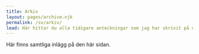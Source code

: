 ```yaml
---
title: Arkiv
layout: pages/archive.njk
permalink: /sv/arkiv/
lead: Här hittar du alla tidigare anteckningar som jag har skrivit på den här sidan. De är sorterade efter datum. För tillfället så visas alla inlägg på båda språken.
---
```


Här finns samtliga inlägg på den här sidan.